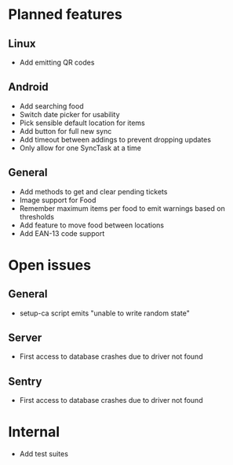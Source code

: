 # Planned features

## Linux
* Add emitting QR codes 

## Android
* Add searching food
* Switch date picker for usability
* Pick sensible default location for items
* Add button for full new sync
* Add timeout between addings to prevent dropping updates
* Only allow for one SyncTask at a time

## General
* Add methods to get and clear pending tickets
* Image support for Food
* Remember maximum items per food to emit warnings based on thresholds
* Add feature to move food between locations
* Add EAN-13 code support



# Open issues 

## General
* setup-ca script emits "unable to write random state"

## Server
* First access to database crashes due to driver not found

## Sentry
* First access to database crashes due to driver not found



# Internal
* Add test suites
